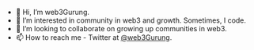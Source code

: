 - 👋 Hi, I’m web3Gurung.
- 👀 I’m interested in community in web3 and growth. Sometimes, I code. 
- 💞️ I’m looking to collaborate on growing up communities in web3.
- 📫 How to reach me - Twitter at [@web3Gurung](https://twitter.com/web3Gurung).
